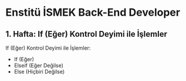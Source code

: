 # Enstitü İSMEK Back-End Developer

## 1. Hafta: If (Eğer) Kontrol Deyimi ile İşlemler

If (Eğer) Kontrol Deyimi ile İşlemler:
- If (Eğer)
- Elseif (Eğer Değilse)
- Else (Hiçbiri Değilse) 


